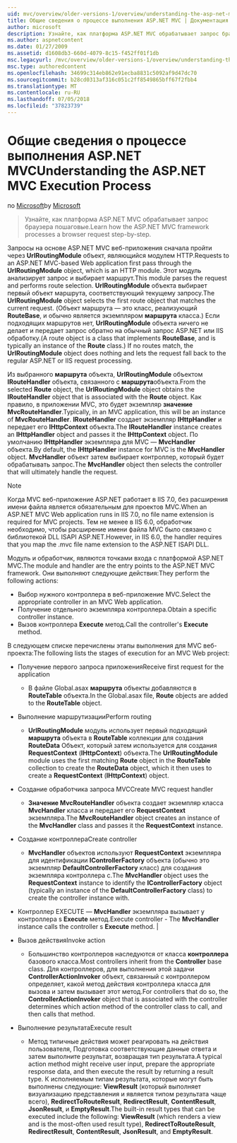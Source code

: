 ```yaml
---
uid: mvc/overview/older-versions-1/overview/understanding-the-asp-net-mvc-execution-process
title: Общие сведения о процессе выполнения ASP.NET MVC | Документация Майкрософт
author: microsoft
description: Узнайте, как платформа ASP.NET MVC обрабатывает запрос браузера пошаговые.
ms.author: aspnetcontent
ms.date: 01/27/2009
ms.assetid: d1608db3-660d-4079-8c15-f452ff01f1db
msc.legacyurl: /mvc/overview/older-versions-1/overview/understanding-the-asp-net-mvc-execution-process
msc.type: authoredcontent
ms.openlocfilehash: 34699c314eb862e91ecba8831c5092af9d47dc70
ms.sourcegitcommit: b28cd0313af316c051c2ff8549865bff67f2fbb4
ms.translationtype: MT
ms.contentlocale: ru-RU
ms.lasthandoff: 07/05/2018
ms.locfileid: "37823739"
---
```

<a name="understanding-the-aspnet-mvc-execution-process"></a><span data-ttu-id="37eb6-103">Общие сведения о процессе выполнения ASP.NET MVC</span><span class="sxs-lookup"><span data-stu-id="37eb6-103">Understanding the ASP.NET MVC Execution Process</span></span>
====================
<span data-ttu-id="37eb6-104">по [Microsoft](https://github.com/microsoft)</span><span class="sxs-lookup"><span data-stu-id="37eb6-104">by [Microsoft](https://github.com/microsoft)</span></span>

> <span data-ttu-id="37eb6-105">Узнайте, как платформа ASP.NET MVC обрабатывает запрос браузера пошаговые.</span><span class="sxs-lookup"><span data-stu-id="37eb6-105">Learn how the ASP.NET MVC framework processes a browser request step-by-step.</span></span>


<span data-ttu-id="37eb6-106">Запросы на основе ASP.NET MVC веб-приложения сначала пройти через **UrlRoutingModule** объект, являющийся модулем HTTP.</span><span class="sxs-lookup"><span data-stu-id="37eb6-106">Requests to an ASP.NET MVC-based Web application first pass through the **UrlRoutingModule** object, which is an HTTP module.</span></span> <span data-ttu-id="37eb6-107">Этот модуль анализирует запрос и выбирает маршрут.</span><span class="sxs-lookup"><span data-stu-id="37eb6-107">This module parses the request and performs route selection.</span></span> <span data-ttu-id="37eb6-108">**UrlRoutingModule** объекта выбирает первый объект маршрута, соответствующий текущему запросу.</span><span class="sxs-lookup"><span data-stu-id="37eb6-108">The **UrlRoutingModule** object selects the first route object that matches the current request.</span></span> <span data-ttu-id="37eb6-109">(Объект маршрута — это класс, реализующий **RouteBase**, и обычно является экземпляром **маршрута** класса.) Если подходящих маршрутов нет, **UrlRoutingModule** объекта ничего не делает и передает запрос обратно на обычный запрос ASP.NET или IIS обработку.</span><span class="sxs-lookup"><span data-stu-id="37eb6-109">(A route object is a class that implements **RouteBase**, and is typically an instance of the **Route** class.) If no routes match, the **UrlRoutingModule** object does nothing and lets the request fall back to the regular ASP.NET or IIS request processing.</span></span>

<span data-ttu-id="37eb6-110">Из выбранного **маршрута** объекта, **UrlRoutingModule** объектом **IRouteHandler** объекта, связанного с **маршрута**объекта.</span><span class="sxs-lookup"><span data-stu-id="37eb6-110">From the selected **Route** object, the **UrlRoutingModule** object obtains the **IRouteHandler** object that is associated with the **Route** object.</span></span> <span data-ttu-id="37eb6-111">Как правило, в приложении MVC, это будет экземпляр **значение MvcRouteHandler**.</span><span class="sxs-lookup"><span data-stu-id="37eb6-111">Typically, in an MVC application, this will be an instance of **MvcRouteHandler**.</span></span> <span data-ttu-id="37eb6-112">**IRouteHandler** создает экземпляр **IHttpHandler** и передает его **IHttpContext** объекта.</span><span class="sxs-lookup"><span data-stu-id="37eb6-112">The **IRouteHandler** instance creates an **IHttpHandler** object and passes it the **IHttpContext** object.</span></span> <span data-ttu-id="37eb6-113">По умолчанию **IHttpHandler** экземпляра для MVC — **MvcHandler** объекта.</span><span class="sxs-lookup"><span data-stu-id="37eb6-113">By default, the **IHttpHandler** instance for MVC is the **MvcHandler** object.</span></span> <span data-ttu-id="37eb6-114">**MvcHandler** объект затем выбирает контроллер, который будет обрабатывать запрос.</span><span class="sxs-lookup"><span data-stu-id="37eb6-114">The **MvcHandler** object then selects the controller that will ultimately handle the request.</span></span>

> [!NOTE]
> <span data-ttu-id="37eb6-115">Когда MVC веб-приложение ASP.NET работает в IIS 7.0, без расширения имени файла является обязательным для проектов MVC.</span><span class="sxs-lookup"><span data-stu-id="37eb6-115">When an ASP.NET MVC Web application runs in IIS 7.0, no file name extension is required for MVC projects.</span></span> <span data-ttu-id="37eb6-116">Тем не менее в IIS 6.0, обработчик необходимо, чтобы расширение имени файла MVC было связано с библиотекой DLL ISAPI ASP.NET.</span><span class="sxs-lookup"><span data-stu-id="37eb6-116">However, in IIS 6.0, the handler requires that you map the .mvc file name extension to the ASP.NET ISAPI DLL.</span></span>


<span data-ttu-id="37eb6-117">Модуль и обработчик, являются точками входа с платформой ASP.NET MVC.</span><span class="sxs-lookup"><span data-stu-id="37eb6-117">The module and handler are the entry points to the ASP.NET MVC framework.</span></span> <span data-ttu-id="37eb6-118">Они выполняют следующие действия:</span><span class="sxs-lookup"><span data-stu-id="37eb6-118">They perform the following actions:</span></span>

- <span data-ttu-id="37eb6-119">Выбор нужного контроллера в веб-приложение MVC.</span><span class="sxs-lookup"><span data-stu-id="37eb6-119">Select the appropriate controller in an MVC Web application.</span></span>
- <span data-ttu-id="37eb6-120">Получение отдельного экземпляра контроллера.</span><span class="sxs-lookup"><span data-stu-id="37eb6-120">Obtain a specific controller instance.</span></span>
- <span data-ttu-id="37eb6-121">Вызов контроллера **Execute** метод.</span><span class="sxs-lookup"><span data-stu-id="37eb6-121">Call the controller's **Execute** method.</span></span>

<span data-ttu-id="37eb6-122">В следующем списке перечислены этапы выполнения для MVC веб-проекта:</span><span class="sxs-lookup"><span data-stu-id="37eb6-122">The following lists the stages of execution for an MVC Web project:</span></span>

- <span data-ttu-id="37eb6-123">Получение первого запроса приложения</span><span class="sxs-lookup"><span data-stu-id="37eb6-123">Receive first request for the application</span></span> 

    - <span data-ttu-id="37eb6-124">В файле Global.asax **маршрута** объекты добавляются в **RouteTable** объекта.</span><span class="sxs-lookup"><span data-stu-id="37eb6-124">In the Global.asax file, **Route** objects are added to the **RouteTable** object.</span></span>
- <span data-ttu-id="37eb6-125">Выполнение маршрутизации</span><span class="sxs-lookup"><span data-stu-id="37eb6-125">Perform routing</span></span> 

    - <span data-ttu-id="37eb6-126">**UrlRoutingModule** модуль использует первый подходящий **маршрута** объекта в **RouteTable** коллекции для создания **RouteData** Объект, который затем используется для создания **RequestContext** (**IHttpContext**) объекта.</span><span class="sxs-lookup"><span data-stu-id="37eb6-126">The **UrlRoutingModule** module uses the first matching **Route** object in the **RouteTable** collection to create the **RouteData** object, which it then uses to create a **RequestContext** (**IHttpContext**) object.</span></span>
- <span data-ttu-id="37eb6-127">Создание обработчика запроса MVC</span><span class="sxs-lookup"><span data-stu-id="37eb6-127">Create MVC request handler</span></span> 

    - <span data-ttu-id="37eb6-128">**Значение MvcRouteHandler** объекта создает экземпляр класса **MvcHandler** класса и передает его **RequestContext** экземпляра.</span><span class="sxs-lookup"><span data-stu-id="37eb6-128">The **MvcRouteHandler** object creates an instance of the **MvcHandler** class and passes it the **RequestContext** instance.</span></span>
- <span data-ttu-id="37eb6-129">Создание контроллера</span><span class="sxs-lookup"><span data-stu-id="37eb6-129">Create controller</span></span> 

    - <span data-ttu-id="37eb6-130">**MvcHandler** объектов используют **RequestContext** экземпляра для идентификации **IControllerFactory** объекта (обычно это экземпляр  **DefaultControllerFactory** класс) для создания экземпляра контроллера с.</span><span class="sxs-lookup"><span data-stu-id="37eb6-130">The **MvcHandler** object uses the **RequestContext** instance to identify the **IControllerFactory** object (typically an instance of the **DefaultControllerFactory** class) to create the controller instance with.</span></span>
- <span data-ttu-id="37eb6-131">Контроллер EXECUTE — **MvcHandler** экземпляра вызывает у контроллера s **Execute** метод.</span><span class="sxs-lookup"><span data-stu-id="37eb6-131">Execute controller - The **MvcHandler** instance calls the controller s **Execute** method.</span></span> |
- <span data-ttu-id="37eb6-132">Вызов действия</span><span class="sxs-lookup"><span data-stu-id="37eb6-132">Invoke action</span></span> 

    - <span data-ttu-id="37eb6-133">Большинство контроллеров наследуются от класса **контроллера** базового класса.</span><span class="sxs-lookup"><span data-stu-id="37eb6-133">Most controllers inherit from the **Controller** base class.</span></span> <span data-ttu-id="37eb6-134">Для контроллеров, для выполнения этой задачи **ControllerActionInvoker** объект, связанный с контроллером определяет, какой метод действия контроллера класса для вызова и затем вызывает этот метод.</span><span class="sxs-lookup"><span data-stu-id="37eb6-134">For controllers that do so, the **ControllerActionInvoker** object that is associated with the controller determines which action method of the controller class to call, and then calls that method.</span></span>
- <span data-ttu-id="37eb6-135">Выполнение результата</span><span class="sxs-lookup"><span data-stu-id="37eb6-135">Execute result</span></span> 

    - <span data-ttu-id="37eb6-136">Метод типичные действия может реагировать на действия пользователя, Подготовка соответствующие данные ответа и затем выполните результат, возвращая тип результата.</span><span class="sxs-lookup"><span data-stu-id="37eb6-136">A typical action method might receive user input, prepare the appropriate response data, and then execute the result by returning a result type.</span></span> <span data-ttu-id="37eb6-137">К исполняемым типам результата, которые могут быть выполнены следующие: **ViewResult** (который выполняет визуализацию представления и является типом результата чаще всего), **RedirectToRouteResult**,  **RedirectResult**, **ContentResult**, **JsonResult**, и **EmptyResult**.</span><span class="sxs-lookup"><span data-stu-id="37eb6-137">The built-in result types that can be executed include the following: **ViewResult** (which renders a view and is the most-often used result type), **RedirectToRouteResult**, **RedirectResult**, **ContentResult**, **JsonResult**, and **EmptyResult**.</span></span>
